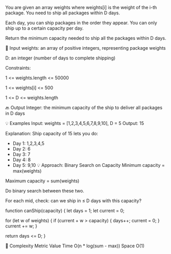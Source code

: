 You are given an array weights where weights[i] is the weight of the i-th package. You need to ship all packages within D days.

Each day, you can ship packages in the order they appear. You can only ship up to a certain capacity per day.

Return the minimum capacity needed to ship all the packages within D days.

🔢 Input
weights: an array of positive integers, representing package weights

D: an integer (number of days to complete shipping)

Constraints:

1 <= weights.length <= 50000

1 <= weights[i] <= 500

1 <= D <= weights.length

🔙 Output
Integer: the minimum capacity of the ship to deliver all packages in D days

💡 Examples
Input: weights = [1,2,3,4,5,6,7,8,9,10], D = 5
Output: 15

Explanation:
Ship capacity of 15 lets you do:

- Day 1: 1,2,3,4,5
- Day 2: 6
- Day 3: 7
- Day 4: 8
- Day 5: 9,10
  💡 Approach: Binary Search on Capacity
  Minimum capacity = max(weights)

Maximum capacity = sum(weights)

Do binary search between these two.

For each mid, check: can we ship in ≤ D days with this capacity?

function canShip(capacity) {
let days = 1;
let current = 0;

for (let w of weights) {
if (current + w > capacity) {
days++;
current = 0;
}
current += w;
}

return days <= D;
}

🧠 Complexity
Metric Value
Time O(n \* log(sum - max))
Space O(1)
